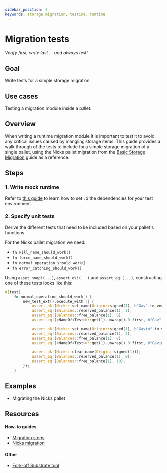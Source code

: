 ```yaml
---
sidebar_position: 2
keywords: storage migration, testing, runtime
---
```


# Migration tests
_Verify first, write last ... and always test!_

## Goal

Write tests for a simple storage migration.

## Use cases

Testing a migration module inside a pallet.

## Overview

When writing a runtime migration module it is important to test it to avoid any critical issues caused by mangling storage items. This
guide provides a walk through of the tests to include for a simple storage migration of a single pallet, using the Nicks pallet 
migration from the [Basic Storage Migration](./nicks-migration) guide as a reference.

## Steps

### 1. Write mock runtime 
Refer to [this guide](../testing/basic-pallet-testing) to learn how to set up the dependencies for your test environment.

### 2. Specify unit tests
Derive the different tests that need to be included based on your pallet's functions. 

For the Nicks pallet migration we need:

- `fn kill_name_should_work()` 
- `fn force_name_should_work()`
- `fn normal_operation_should_work()`
- `fn error_catching_should_work()` 

Using `asset_noop!(...)`, `assert_ok!(...)` and `assert_eq!(...)`, constructing one of these tests looks like this:

```rust
#[test]
	fn normal_operation_should_work() {
		new_test_ext().execute_with(|| {
			assert_ok!(Nicks::set_name(Origin::signed(1), b"Gav".to_vec(), None));
			assert_eq!(Balances::reserved_balance(1), 2);
			assert_eq!(Balances::free_balance(1), 8);
			assert_eq!(<NameOf<Test>>::get(1).unwrap().0.first, b"Gav".to_vec());

			assert_ok!(Nicks::set_name(Origin::signed(1), b"Gavin".to_vec(), None));
			assert_eq!(Balances::reserved_balance(1), 2);
			assert_eq!(Balances::free_balance(1), 8);
			assert_eq!(<NameOf<Test>>::get(1).unwrap().0.first, b"Gavin".to_vec());

			assert_ok!(Nicks::clear_name(Origin::signed(1)));
			assert_eq!(Balances::reserved_balance(1), 0);
			assert_eq!(Balances::free_balance(1), 10);
		});
	}
```

## Examples

- Migrating the Nicks pallet

## Resources
#### How-to guides
- [Migration steps](/migration-steps-polkadotjs)
- [Nicks migration](/nicks-migration)
#### Other
- [Fork-off Substrate tool](https://github.com/maxsam4/fork-off-substrate)

